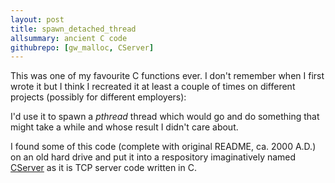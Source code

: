 ```yaml
---
layout: post
title: spawn_detached_thread
allsummary: ancient C code
githubrepo: [gw_malloc, CServer]
---
```

This was one of my favourite C functions ever. I don't remember when I first wrote it but I think
I recreated it at least a couple of times on different projects (possibly for different employers):

<script src="https://gist.github.com/adsgray/8364610.js"></script>

I'd use it to spawn a *pthread* thread which would go and do something that might take a while and whose
result I didn't care about. 

I found some of this code (complete with original README, ca. 2000 A.D.) on an old hard drive and put it into a respository imaginatively named [CServer](https://github.com/adsgray/CServer) as
it is TCP server code written in C.

